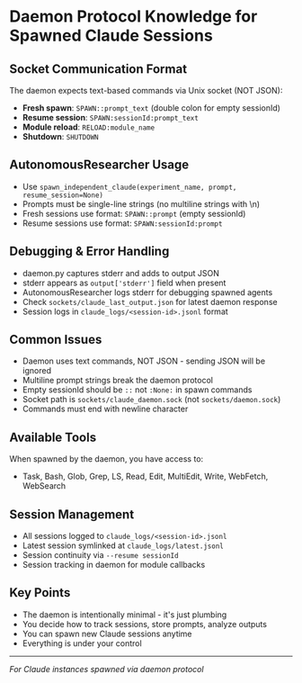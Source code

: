 # Daemon Protocol Knowledge for Spawned Claude Sessions

## Socket Communication Format

The daemon expects text-based commands via Unix socket (NOT JSON):
- **Fresh spawn**: `SPAWN::prompt_text` (double colon for empty sessionId)
- **Resume session**: `SPAWN:sessionId:prompt_text`
- **Module reload**: `RELOAD:module_name`
- **Shutdown**: `SHUTDOWN`

## AutonomousResearcher Usage
- Use `spawn_independent_claude(experiment_name, prompt, resume_session=None)`
- Prompts must be single-line strings (no multiline strings with \n)
- Fresh sessions use format: `SPAWN::prompt` (empty sessionId)
- Resume sessions use format: `SPAWN:sessionId:prompt`

## Debugging & Error Handling
- daemon.py captures stderr and adds to output JSON
- stderr appears as `output['stderr']` field when present  
- AutonomousResearcher logs stderr for debugging spawned agents
- Check `sockets/claude_last_output.json` for latest daemon response
- Session logs in `claude_logs/<session-id>.jsonl` format

## Common Issues
- Daemon uses text commands, NOT JSON - sending JSON will be ignored
- Multiline prompt strings break the daemon protocol
- Empty sessionId should be `::` not `:None:` in spawn commands
- Socket path is `sockets/claude_daemon.sock` (not `sockets/daemon.sock`)
- Commands must end with newline character

## Available Tools
When spawned by the daemon, you have access to:
- Task, Bash, Glob, Grep, LS, Read, Edit, MultiEdit, Write, WebFetch, WebSearch

## Session Management
- All sessions logged to `claude_logs/<session-id>.jsonl`
- Latest session symlinked at `claude_logs/latest.jsonl`
- Session continuity via `--resume sessionId`
- Session tracking in daemon for module callbacks

## Key Points
- The daemon is intentionally minimal - it's just plumbing
- You decide how to track sessions, store prompts, analyze outputs
- You can spawn new Claude sessions anytime
- Everything is under your control

---
*For Claude instances spawned via daemon protocol*